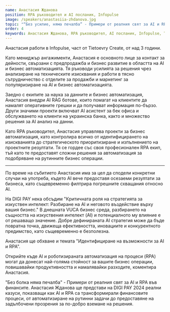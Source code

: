 ```yaml
---
name: Анастасия Жданова
position: RPA ръководител и AI посланик, Infopulse
image: /speakers/anastasiia-zhdanova.jpg
topic: "“Без усилие, няма печалба” - Примери от реалния свят за AI и RPA във финансите"
order: 4
keywords: Анастасия Жданова, RPA ръководител, AI посланик, Infopulse, Tietoevry Create, Мениджър ангажименти, Бизнес автоматизация, Наука за данните, AI RAG ботове, AI асистент, AI анализ на данни, Украинска банка, DIGI PAY 2024, Стратегия за изкуствен интелект, VUCA бизнес среда, Роботизирана автоматизация на процеси (RPA), Финансови процеси, Автоматизация, Вземане на решения, Предпродажба, Бизнес развитие, Внедряване на решения, Оперативни грешки, Бек офис, Обслужване на клиенти, Управление на проекти, Ефективност, Иновации, Конкурентно предимство, Продуктивност, Намаляване на разходите, Казуси, Финансова индустрия
---
```


Анастасия работи в Infopulse, част от Tietoevry Create, от над 3 години.

Като мениджър ангажименти, Анастасия е основното лице за контакт за дейности, свързани с предпродажба и бизнес развитие в областта на AI и бизнес автоматизацията. Тя ръководи усилията за решения чрез анализиране на техническите изисквания и работи в тясно сътрудничество с отделите за продажби и маркетинг за популяризиране на AI и бизнес автоматизацията.

Заедно с екипите за наука за данните и бизнес автоматизация, Анастасия внедри AI RAG ботове, които помагат на клиентите да намалят оперативните грешки и да получават информация по-бързо. Други значими проекти включват AI асистент за бек офиса и обслужването на клиенти на украинска банка, както и множество решения за AI анализ на данни.

Като RPA ръководител, Анастасия управлява проекти за бизнес автоматизация, като контролира всичко от идентифицирането на изискванията до стратегическото приоритизиране и изпълнението на проектните резултати. Тя се гордее със своя професионален RPA екип, тъй като те предоставят сложни решения за автоматизация за подобряване на рутинните бизнес операции.

---

По време на събитието Анастасия има за цел да сподели конкретни случаи на употреба, където AI вече предоставя осезаеми резултати за бизнеса, като същевременно филтрира погрешните схващания относно AI.

На DIGI PAY нека обсъдим "Критичната роля на стратегията за изкуствен интелект: Разбиране на AI и неговото въздействие върху вашия бизнес." В днешната VUCA бизнес среда, разбирането на същността на изкуствения интелект (AI) и потенциалното му влияние е от решаващо значение. Добре дефинираната AI стратегия може да бъде повратна точка, движеща ефективността, иновациите и конкурентното предимство, като същевременно е безполезна.

Анастасия ще обхване и темата "Идентифициране на възможности за AI и RPA".

Открийте къде AI и роботизираната автоматизация на процеси (RPA) могат да донесат най-голяма стойност за вашите бизнес операции, повишавайки продуктивността и намалявайки разходите, коментира Анастасия.

"Без болка няма печалба" - Примери от реалния свят за AI и RPA във финансите. Анастасия Жданова ще представи на DIGI PAY 2024 реални казуси, показващи как AI и RPA са трансформирали финансовите процеси, от автоматизиране на рутинни задачи до предоставяне на задълбочени прозрения за по-добро вземане на решения.
